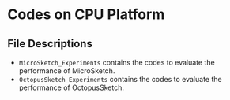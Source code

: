 # Codes on CPU Platform

## File Descriptions

- `MicroSketch_Experiments` contains the codes to evaluate the performance of MicroSketch. 
- `OctopusSketch_Experiments` contains the codes to evaluate the performance of OctopusSketch. 

